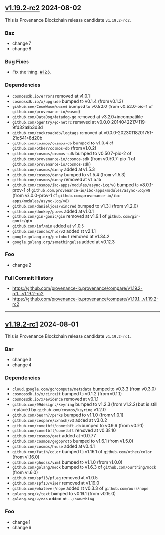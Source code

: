 ## [v1.19.2-rc2](https://github.com/provenance-io/provenance/releases/tag/v1.19.2-rc2) 2024-08-02

This is Provenance Blockchain release candidate `v1.19.2-rc2`.

### Baz

* change 7
* change 8

### Bug Fixes

* Fix the thing. [#123](https://github.com/provenance-io/provenance/pull/123).

### Dependencies

* `cosmossdk.io/errors` removed at v1.0.1
* `cosmossdk.io/x/upgrade` bumped to v0.1.4 (from v0.1.3)
* `github.com/CosmWasm/wasmd` bumped to v0.52.0 (from v0.52.0-pio-1 of `github.com/provenance-io/wasmd`)
* `github.com/DataDog/datadog-go` removed at v3.2.0+incompatible
* `github.com/bgentry/go-netrc` removed at v0.0.0-20140422174119-9fd32a8b3d3d
* `github.com/cockroachdb/logtags` removed at v0.0.0-20230118201751-21c54148d20b
* `github.com/cosmos/cosmos-db` bumped to v1.0.4 of `github.com/other/cosmos-db` (from v1.0.2)
* `github.com/cosmos/cosmos-sdk` bumped to v0.50.7-pio-2 of `github.com/provenance-io/cosmos-sdk` (from v0.50.7-pio-1 of `github.com/provenance-io/cosmos-sdk`)
* `github.com/cosmos/danny` added at v1.5.3
* `github.com/cosmos/danny` bumped to v1.5.4 (from v1.5.3)
* `github.com/cosmos/danny` removed at v1.5.15
* `github.com/cosmos/ibc-apps/modules/async-icq/v8` bumped to v8.0.1-prov-1 of `github.com/provenance-io/ibc-apps/modules/async-icq/v8` (from v8.0.0-prov-1 of `github.com/provenance-io/ibc-apps/modules/async-icq/v8`)
* `github.com/danieljoos/wincred` bumped to v1.3.1 (from v1.2.0)
* `github.com/donkey/plows` added at v1.0.1
* `github.com/gin-gonic/gin` removed at v1.9.1 of `github.com/gin-gonic/gin`
* `github.com/inf/min` added at v1.0.3
* `github.com/zondax/hid/v2` added at v2.1.1
* `google.golang.org/protobuf` removed at v1.34.2
* `google.golang.org/somethingelse` added at v0.12.3

### Foo

* change 2

### Full Commit History

* https://github.com/provenance-io/provenance/compare/v1.19.2-rc1...v1.19.2-rc2
* https://github.com/provenance-io/provenance/compare/v1.19.1...v1.19.2-rc2

---

## [v1.19.2-rc1](https://github.com/provenance-io/provenance/releases/tag/v1.19.2-rc1) 2024-08-01

This is Provenance Blockchain release candidate `v1.19.2-rc1`.

### Bar

* change 3
* change 4

### Dependencies

* `cloud.google.com/go/compute/metadata` bumped to v0.3.3 (from v0.3.0)
* `cosmossdk.io/x/circuit` bumped to v0.1.2 (from v0.1.1)
* `cosmossdk.io/x/evidence` removed at v0.1.1
* `github.com/99designs/keyring` bumped to v1.2.3 (from v1.2.2) but is still replaced by `github.com/cosmos/keyring` v1.2.0
* `github.com/beorn7/perks` bumped to v1.1.0 (from v1.0.1)
* `github.com/cespare/xxhash/v3` added at v3.0.2
* `github.com/cometbft/cometbft-db` bumped to v0.9.6 (from v0.9.1)
* `github.com/cometbft/cometbft` removed at v0.38.10
* `github.com/cosmos/goat` added at v0.0.77
* `github.com/cosmos/gogoproto` bumped to v1.6.1 (from v1.5.0)
* `github.com/cosmos/house` added at v0.4.1
* `github.com/fatih/color` bumped to v1.16.1 of `github.com/other/color` (from v1.16.0)
* `github.com/ghodss/yaml` bumped to v1.1.0 (from v1.0.0)
* `github.com/golang/mock` bumped to v1.6.3 of `github.com/ourthing/mock` (from v1.6.0)
* `github.com/spf13/pflag` removed at v1.0.5
* `github.com/spf13/viper` removed at v1.19.0
* `github.com/whatever/nope` added at v0.3.3 of `github.com/ours/nope`
* `golang.org/x/text` bumped to v0.16.1 (from v0.16.0)
* `golang.org/x/zoo` added at `../something`

### Foo

* change 1
* change 6
